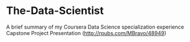# The-Data-Scientist
A brief summary of my Coursera Data Science specialization experience
Capstone Project Presentation (http://rpubs.com/MBravo/48949)

